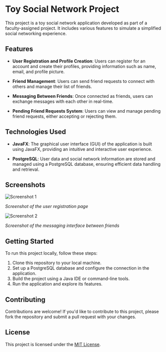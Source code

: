 # Toy Social Network Project

This project is a toy social network application developed as part of a faculty-assigned project. It includes various features to simulate a simplified social networking experience.

## Features

- **User Registration and Profile Creation**: Users can register for an account and create their profiles, providing information such as name, email, and profile picture.
  
- **Friend Management**: Users can send friend requests to connect with others and manage their list of friends.

- **Messaging Between Friends**: Once connected as friends, users can exchange messages with each other in real-time.

- **Pending Friend Requests System**: Users can view and manage pending friend requests, either accepting or rejecting them.

## Technologies Used

- **JavaFX**: The graphical user interface (GUI) of the application is built using JavaFX, providing an intuitive and interactive user experience.

- **PostgreSQL**: User data and social network information are stored and managed using a PostgreSQL database, ensuring efficient data handling and retrieval.

## Screenshots

![Screenshot 1](screenshot1.jpg)

*Screenshot of the user registration page*

![Screenshot 2](screenshot2.jpg)

*Screenshot of the messaging interface between friends*

## Getting Started

To run this project locally, follow these steps:

1. Clone this repository to your local machine.
2. Set up a PostgreSQL database and configure the connection in the application.
3. Build the project using a Java IDE or command-line tools.
4. Run the application and explore its features.

## Contributing

Contributions are welcome! If you'd like to contribute to this project, please fork the repository and submit a pull request with your changes.

## License

This project is licensed under the [MIT License](LICENSE).
